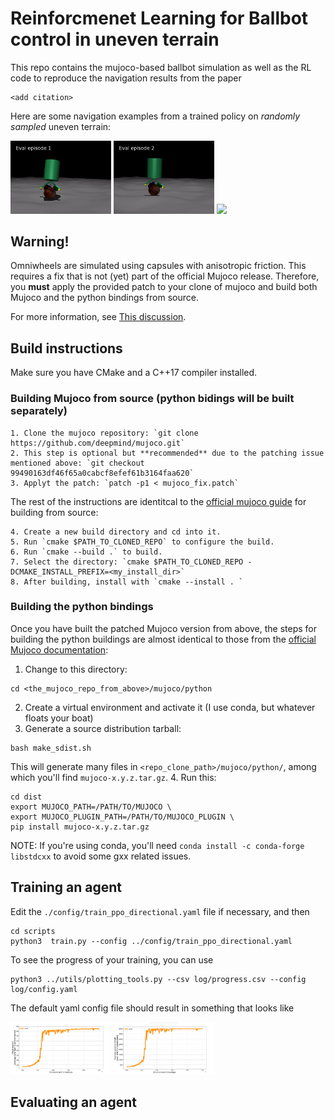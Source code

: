 # Reinforcmenet Learning for Ballbot control in uneven terrain

This repo contains the mujoco-based ballbot simulation as well as the RL code to reproduce the navigation results from the paper

```
<add citation>
```

Here are some navigation examples from a trained policy on *randomly sampled* uneven terrain:


<p float="left">
  <img src="/images/episode_1.gif" width="32.0%" />
  <img src="/images/episode_2.gif" width="32.0%" />
  <img src="/images/episode_3.gif" width="32.0%" />
</p>


## Warning!

Omniwheels are simulated using capsules with anisotropic friction. This requires a fix that is not (yet) part of the official Mujoco release. Therefore, you **must** apply the provided patch
to your clone of mujoco and build both Mujoco and the python bindings from source.

For more information, see [This discussion](https://github.com/google-deepmind/mujoco/discussions/2517).

## Build instructions

Make sure you have CMake and a C++17 compiler installed.

### Building Mujoco from source (python bidings will be built separately)

    1. Clone the mujoco repository: `git clone https://github.com/deepmind/mujoco.git`
    2. This step is optional but **recommended** due to the patching issue mentioned above: `git checkout 99490163df46f65a0cabcf8efef61b3164faa620`
    3. Applyt the patch: `patch -p1 < mujoco_fix.patch`

The rest of the instructions are identitcal to the [official mujoco guide](https://mujoco.readthedocs.io/en/latest/programming/#building-mujoco-from-source) for building from source:
    
    4. Create a new build directory and cd into it.
    5. Run `cmake $PATH_TO_CLONED_REPO` to configure the build.
    6. Run `cmake --build .` to build.
    7. Select the directory: `cmake $PATH_TO_CLONED_REPO -DCMAKE_INSTALL_PREFIX=<my_install_dir>`
    8. After building, install with `cmake --install . `

### Building the python bindings 

Once you have built the patched Mujoco version from above, the steps for building the python buildings are almost identical to those from the [official Mujoco documentation](https://mujoco.readthedocs.io/en/stable/python.html#python-bindings):

1. Change to this directory:

```
cd <the_mujoco_repo_from_above>/mujoco/python
```

2. Create a virtual environment and activate it (I use conda, but whatever floats your boat)
3. Generate a source distribution tarball:

```
bash make_sdist.sh
```
This will generate many files in `<repo_clone_path>/mujoco/python/`, among which you'll find `mujoco-x.y.z.tar.gz`.
4. Run this:

```
cd dist
export MUJOCO_PATH=/PATH/TO/MUJOCO \
export MUJOCO_PLUGIN_PATH=/PATH/TO/MUJOCO_PLUGIN \
pip install mujoco-x.y.z.tar.gz
```

NOTE: If you're using conda, you'll need `conda install -c conda-forge libstdcxx` to avoid some gxx related issues.

## Training an agent

Edit the `./config/train_ppo_directional.yaml` file if necessary, and then

```
cd scripts
python3  train.py --config ../config/train_ppo_directional.yaml
```

To see the progress of your training, you can use

```
python3 ../utils/plotting_tools.py --csv log/progress.csv --config log/config.yaml
```

The default yaml config file should result in something that looks like 
<p float="left">
  <img src="/images/a.png" width="32.0%" />
  <img src="/images/b.png" width="32.0%" />
</p>



## Evaluating an agent


